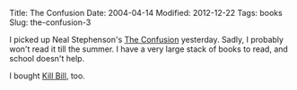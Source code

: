 Title: The Confusion
Date: 2004-04-14
Modified: 2012-12-22
Tags: books
Slug: the-confusion-3

I picked up Neal Stephenson's <a href="http://www.amazon.com/exec/obidos/tg/detail/-/0060523867/qid=1081976785/sr=8-1/ref=pd_ka_1/103-4639429-0565463?v=glance&s=books&n=507846" >The Confusion</a> yesterday. Sadly, I probably won't read it till the summer. I have a very large stack of books to read, and school doesn't help.

I bought <a href="http://www.amazon.com/exec/obidos/ASIN/B00005JMEW/ref=amb_center-2_81811_1/103-4639429-0565463" >Kill Bill</a>, too.
